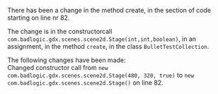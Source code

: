 There has been a change in the method create, in the section of code starting on line nr 82.
  
The change is in the constructorcall ```com.badlogic.gdx.scenes.scene2d.Stage(int,int,boolean)```, in an assignment, in the method ```create```, in the class ```BulletTestCollection```.
  
The following changes have been made:  
Changed constructor call from ```new com.badlogic.gdx.scenes.scene2d.Stage(480, 320, true)``` to ```new com.badlogic.gdx.scenes.scene2d.Stage()``` on line 82.  
